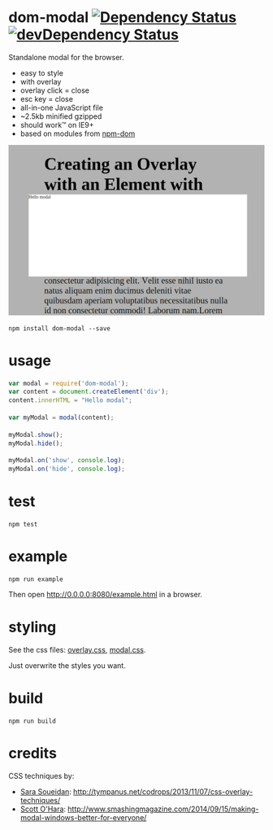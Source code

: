 # dom-modal [![Dependency Status](http://img.shields.io/david/ThankYouMotion/dom-modal.svg?style=flat-square)](https://david-dm.org/ThankYouMotion/dom-modal) [![devDependency Status](http://img.shields.io/david/dev/ThankYouMotion/dom-modal.svg?style=flat-square)](https://david-dm.org/ThankYouMotion/dom-modal#info=devDependencies)

Standalone modal for the browser.

- easy to style
- with overlay
- overlay click = close
- esc key = close
- all-in-one JavaScript file
- ~2.5kb minified gzipped
- should work™ on IE9+
- based on modules from [npm-dom](https://github.com/npm-dom)

![screenshot](screenshot.png)

```shell
npm install dom-modal --save
```

# usage

```js
var modal = require('dom-modal');
var content = document.createElement('div');
content.innerHTML = "Hello modal";

var myModal = modal(content);

myModal.show();
myModal.hide();

myModal.on('show', console.log);
myModal.on('hide', console.log);
```

# test

```
npm test
```

# example

```
npm run example
```

Then open http://0.0.0.0:8080/example.html in a browser.

# styling

See the css files: [overlay.css](overlay.css), [modal.css](modal.css).

Just overwrite the styles you want.

# build

```shell
npm run build
```

# credits

CSS techniques by:
- [Sara Soueidan](https://twitter.com/SaraSoueidan): http://tympanus.net/codrops/2013/11/07/css-overlay-techniques/
- [Scott O'Hara](https://twitter.com/scottohara): http://www.smashingmagazine.com/2014/09/15/making-modal-windows-better-for-everyone/
